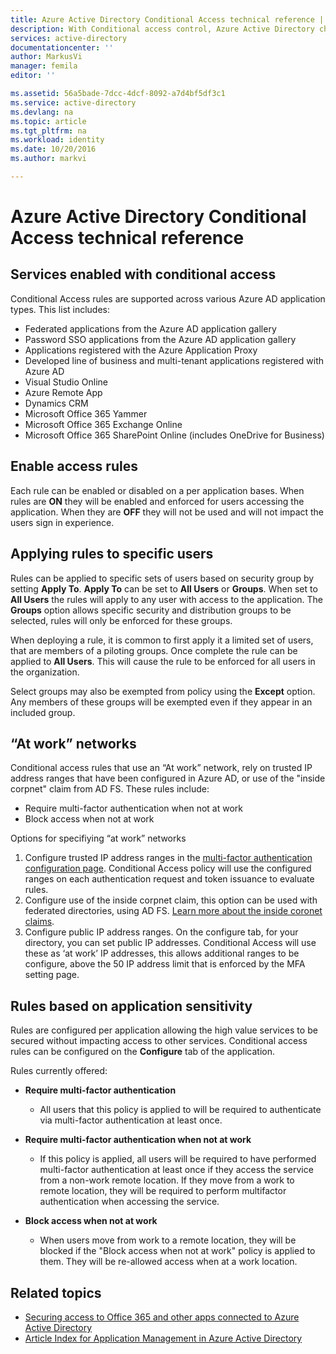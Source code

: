 ```yaml
---
title: Azure Active Directory Conditional Access technical reference | Microsoft Docs
description: With Conditional access control, Azure Active Directory checks the specific conditions you pick when authenticating the user and before allowing access to the application. Once those conditions are met, the user is authenticated and allowed access to the application.
services: active-directory
documentationcenter: ''
author: MarkusVi
manager: femila
editor: ''

ms.assetid: 56a5bade-7dcc-4dcf-8092-a7d4bf5df3c1
ms.service: active-directory
ms.devlang: na
ms.topic: article
ms.tgt_pltfrm: na
ms.workload: identity
ms.date: 10/20/2016
ms.author: markvi

---
```

# Azure Active Directory Conditional Access technical reference
## Services enabled with conditional access
Conditional Access rules are supported across various Azure AD application types. This list includes:

* Federated applications from the Azure AD application gallery
* Password SSO applications from the Azure AD application gallery
* Applications registered with the Azure Application Proxy
* Developed line of business and multi-tenant applications registered with Azure AD
* Visual Studio Online
* Azure Remote App
* Dynamics CRM
* Microsoft Office 365 Yammer
* Microsoft Office 365 Exchange Online
* Microsoft Office 365 SharePoint Online (includes OneDrive for Business)

## Enable access rules
Each rule can be enabled or disabled on a per application bases. When rules are **ON** they will be enabled and enforced for users accessing the application. When they are **OFF** they will not be used and will not impact the users sign in experience.

## Applying rules to specific users
Rules can be applied to specific sets of users based on security group by setting **Apply To**. **Apply To** can be set to **All Users** or **Groups**. When set to **All Users** the rules will apply to any user with access to the application. The **Groups** option allows specific security and distribution groups to be selected, rules will only be enforced for these groups.

When deploying a rule,  it is common to first apply it a limited set of users, that are members of a piloting groups. Once complete the rule can be applied to **All Users**. This will cause the rule to be enforced for all users in the organization.

Select groups may also be exempted from policy using the **Except** option. Any members of these groups will be exempted even if they appear in an included group.

## “At work” networks
Conditional access rules that use an “At work” network, rely on trusted IP address ranges that have been configured in Azure AD, or use of the "inside corpnet" claim from AD FS. These rules include:

* Require multi-factor authentication when not at work
* Block access when not at work

Options for specifiying “at work” networks

1. Configure trusted IP address ranges in the [multi-factor authentication configuration page](../multi-factor-authentication/multi-factor-authentication-whats-next.md). Conditional Access policy will use the configured ranges on each authentication request and token issuance to evaluate rules. 
2. Configure use of the inside corpnet claim, this option can be used with federated directories, using AD FS. [Learn more about the inside coronet claims](../multi-factor-authentication/multi-factor-authentication-whats-next.md#trusted-ips).
3. Configure public IP address ranges. On the configure tab, for your directory, you can set public IP addresses. Conditional Access will use these as ‘at work’ IP addresses, this allows additional ranges to be configure, above the 50 IP address limit that is enforced by the MFA setting page.

## Rules based on application sensitivity
Rules are configured per application allowing the high value services to be secured without impacting access to other services. Conditional access rules can be configured on the  **Configure** tab of the application. 

Rules currently offered:

* **Require multi-factor authentication**
  
  * All users that this policy is applied to will be required to authenticate via multi-factor authentication at least once.
* **Require multi-factor authentication when not at work**
  
  * If this policy is applied, all users will be required to have performed multi-factor authentication at least once if they access the service from a non-work remote location. If they move from a work to remote location, they will be required to perform multifactor authentication when accessing the service.
* **Block access when not at work** 
  
  * When users move from work to a remote location, they will be blocked if the "Block access when not at work" policy is applied to them.  They will be re-allowed access when at a work location.

## Related topics
* [Securing access to Office 365 and other apps connected to Azure Active Directory](active-directory-conditional-access.md)
* [Article Index for Application Management in Azure Active Directory](active-directory-apps-index.md)

